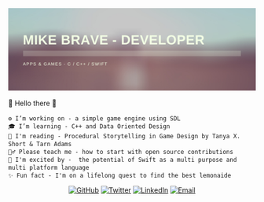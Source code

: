 <img src="https://raw.githubusercontent.com/michaelbrave/michaelbrave/master/gh-header-image-MikeBrave.png" alt="banner that says Mike Brave - Developer">
  
👋 Hello there 👋

    ⚙️ I’m working on - a simple game engine using SDL
    🎓 I’m learning - C++ and Data Oriented Design
    📖 I'm reading - Procedural Storytelling in Game Design by Tanya X. Short & Tarn Adams
    🙋‍♂️ Please teach me - how to start with open source contributions
    🤩 I'm excited by -  the potential of Swift as a multi purpose and multi platform language 
    ✨ Fun fact - I'm on a lifelong quest to find the best lemonaide

<p align="center">
	<a href="https://github.com/michaelbrave"><img src="https://img.shields.io/github/followers/michaelbrave.svg?label=GitHub&style=social" alt="GitHub"></a>
	<a href="https://twitter.com/somebravedude"><img src="https://img.shields.io/twitter/follow/somebravedude?label=Twitter&style=social" alt="Twitter"></a>
	<a href="https://www.linkedin.com/in/mikebrave"><img src="https://img.shields.io/badge/LinkedIn--_.svg?style=social&logo=linkedin" alt="LinkedIn"></a>
    <a href="mailto:michaelbrave@outlook.com"><img src="https://img.shields.io/badge/Email-michaelbrave@outlook.com-lightgrey" alt="Email"></a>
</p>